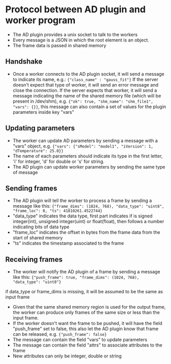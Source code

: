 # Protocol between AD plugin and worker program
- The AD plugin provides a unix socket to talk to the workers
- Every message is a JSON in which the root element is an object.
- The frame data is passed in shared memory

## Handshake
- Once a worker connects to the AD plugin socket, it will send a message to
  indicate its name, e.g.: `{"class_name" : "gauss_fit"}`
  If the server doesn't expect that type of worker, it will send an error
  message and close the connection.
  If the server expects that worker, it will send a message indicating the name
  of the shared memory file (which will be present in /dev/shm), e.g.
  `{"ok": true, "shm_name": "shm_file1", "vars": {}}`, this message can also
  contain a set of values for the plugin parameters inside key "vars"

## Updating parameters
- The worker can update AD parameters by sending a message with a "vars" object,
  e.g. `{"vars": {"sModel": "model1", "iVersion": 1, "dTemperature": 25.0}}`
- The name of each parameters should indicate its type in the first letter,
  'i' for integer, 'd' for double or 's' for string.
- The AD plugin can update worker parameters by sending the same type of message

## Sending frames
- The AD plugin will tell the worker to process a frame by sending a message
  like this:
`{"frame_dims": (1024, 768), "data_type": "uint8", "frame_loc": 0, "ts": 41810261.4522744}`
- "data\_type" indicates the data type, first part indicates if is signed
integer(int), unsigned integer(uint) or float(float), then follows a number
indicating bits of data type
- "frame\_loc" indicates the offset in bytes from the frame data from the start
of shared memory
- "ts" indicates the timestamp associated to the frame

## Receiving frames
- The worker will notify the AD plugin of a frame by sending a message
 like this:
`{"push_frame": true, "frame_dims": (1024, 768), "data_type": "uint8"}`

if data\_type or frame\_dims is missing, it will be assumed to be the same
as input frame
- Given that the same shared memory region is used for the output frame, the
worker can produce only frames of the same size or less than the input frame.
- If the worker doesn't want the frame to be pushed, it will have the field
"push\_frame" set to false, this also let the AD plugin know that frame
can be released, e.g.
`{"push_frame": false}`
- The message can contain the field "vars" to update parameters
- The message can contain the field "attrs" to associate attributes to the frame
- New attributes can only be integer, double or string
